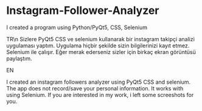 # Instagram-Follower-Analyzer
I created a program using Python/PyQt5, CSS, Selenium


TR\n
  Sizlere PyQt5 CSS ve selenium kullanarak bir instagram takipçi analizi uygulaması yaptım. Uygulama hiçbir şekilde sizin bilgilerinizi kayıt etmez. Selenium ile çalışır. Eğer merak ederseniz sizler için birkaç ekran görüntüsü paylaştım.
  
 EN
   
I created an instagram followers analyzer using PyQt5 CSS and selenium. The app does not record/save your personal information. It works with using Selenium. If you are interested in my work, i left some screeshots for you.
   
